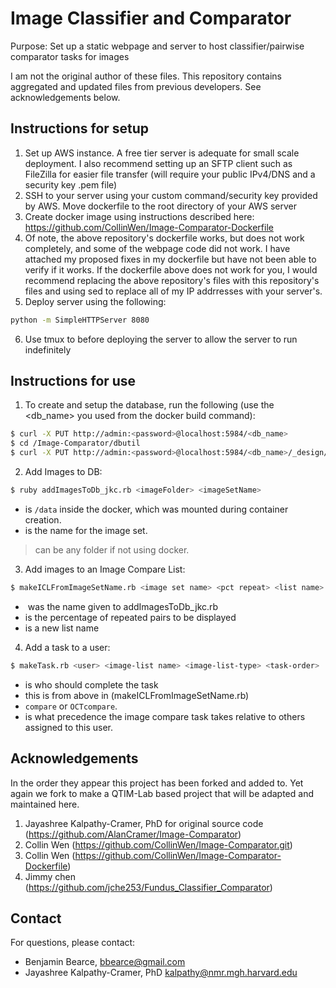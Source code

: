 # Image Classifier and Comparator

Purpose: Set up a static webpage and server to host classifier/pairwise comparator tasks for images 

I am not the original author of these files. This repository contains aggregated and updated files from previous developers. See acknowledgements below.

## Instructions for setup
1. Set up AWS instance. A free tier server is adequate for small scale deployment. I also recommend setting up an SFTP client such as FileZilla for easier file transfer (will require your public IPv4/DNS and a security key .pem file)
2. SSH to your server using your custom command/security key provided by AWS. Move dockerfile to the root directory of your AWS server 
3. Create docker image using instructions described here: https://github.com/CollinWen/Image-Comparator-Dockerfile
4. Of note, the above repository's dockerfile works, but does not work completely, and some of the webpage code did not work. I have attached my proposed fixes in my dockerfile but have not been able to verify if it works. If the dockerfile above does not work for you, I would recommend replacing the above repository's files with this repository's files and using sed to replace all of my IP addrresses with your server's.
5. Deploy server using the following:

```bash
python -m SimpleHTTPServer 8080
```
6. Use tmux to before deploying the server to allow the server to run indefinitely

## Instructions for use
1. To create and setup the database, run the following (use the <db_name> you used from the docker build command):  

```bash
$ curl -X PUT http://admin:<password>@localhost:5984/<db_name>
$ cd /Image-Comparator/dbutil
$ curl -X PUT http://admin:<password>@localhost:5984/<db_name>/_design/basic_views -d @basic_views.json
```

2. Add Images to DB:

```bash
$ ruby addImagesToDb_jkc.rb <imageFolder> <imageSetName>
```

* <imageFolder> is ```/data``` inside the docker, which was mounted during container creation.  
* <imageSetName> is the name for the image set.  

> <imageFolder> can be any folder if not using docker.


3. Add images to an Image Compare List:

```bash
$ makeICLFromImageSetName.rb <image set name> <pct repeat> <list name>
```
* <image set name> was the name given to addImagesToDb_jkc.rb  
* <pct repeat> is the percentage of repeated pairs to be displayed  
* <list name> is a new list name  

4. Add a task to a user:

```bash
$ makeTask.rb <user> <image-list name> <image-list-type> <task-order>
```
* <user> is who should complete the task  
* <image-list name> this is <list name> from above in (makeICLFromImageSetName.rb)  
* <image-list-type> ```compare``` or ```OCTcompare```.  
* <task-order> is what precedence the image compare task takes relative to others assigned to this user.   

## Acknowledgements

In the order they appear this project has been forked and added to. Yet again we fork to make a QTIM-Lab based project that will be adapted and maintained here.

1. Jayashree Kalpathy-Cramer, PhD for original source code (https://github.com/AlanCramer/Image-Comparator)  
2. Collin Wen (https://github.com/CollinWen/Image-Comparator.git)  
3. Collin Wen (https://github.com/CollinWen/Image-Comparator-Dockerfile)  
4. Jimmy chen (https://github.com/jche253/Fundus_Classifier_Comparator)  


## Contact
For questions, please contact:
* Benjamin Bearce, bbearce@gmail.com  
* Jayashree Kalpathy-Cramer, PhD kalpathy@nmr.mgh.harvard.edu  
